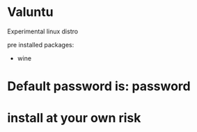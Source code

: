 # Valuntu
Experimental linux distro

pre installed packages:

* wine

# Default password is: password

# install at your own risk

